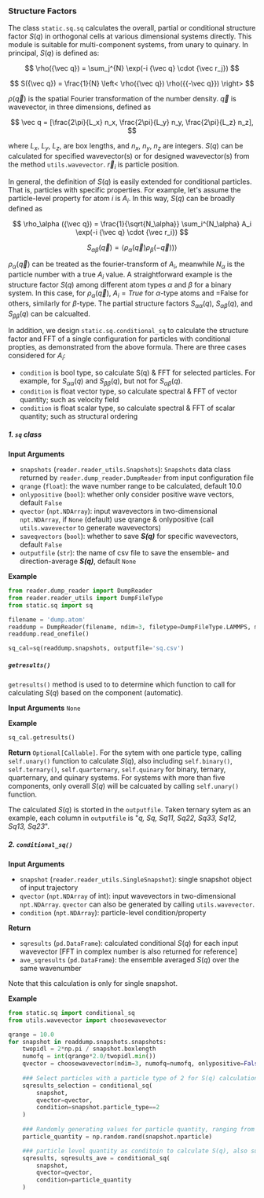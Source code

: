 ### Structure Factors

The class `static.sq.sq` calculates the overall, partial or conditional structure factor $S(q)$ in orthogonal cells at various dimensional systems directly. This module is suitable for multi-component systems, from unary to quinary. In principal, $S(q)$ is defined as:

$$
\rho({\vec q}) = \sum_j^{N} \exp(-i {\vec q} \cdot {\vec r_j})
$$

$$
S({\vec q}) = \frac{1}{N} \left< \rho({\vec q}) \rho({{-\vec q}}) \right>
$$

$\rho({\vec q})$ is the spatial Fourier transformation of the number density. $\vec q$ is wavevector, in three dimensions, defined as 

$$
\vec q = [\frac{2\pi}{L_x} n_x, \frac{2\pi}{L_y} n_y, \frac{2\pi}{L_z} n_z],
$$

where $L_x$, $L_y$, $L_z$, are box lengths, and $n_x$, $n_y$, $n_z$ are integers. $S(q)$ can be calculated for specified wavevector(s) or for designed wavevector(s) from the method `utils.wavevector`. $\vec r_i$ is particle position.

In general, the definition of $S(q)$ is easily extended for conditional particles. That is, particles with specific properties. For example, let's assume the particle-level property for atom $i$ is $A_i$.
In this way, $S(q)$ can be broadly defined as

$$
\rho_\alpha ({\vec q}) = \frac{1}{\sqrt{N_\alpha}} \sum_i^{N_\alpha} A_i \exp(-i {\vec q} \cdot {\vec r_i})
$$

$$
S_{\alpha\beta}({\vec q}) = \left< \rho_\alpha({\vec q}) \rho_\beta({-\vec q})) \right>
$$

$\rho_\alpha ({\vec q})$ can be treated as the fourier-transform of $A_i$, meanwhile $N_\alpha$ is the particle number with a true $A_i$ value. A straightforward example is the structure factor $S(q)$ among different atom types $\alpha$ and $\beta$ for a binary system. In this case, for $\rho_\alpha ({\vec q})$, $A_i = True$ for $\alpha$-type atoms and =False for others, similarly for $\beta$-type. The partial structure factors $S_{\alpha\alpha}(q)$, $S_{\alpha\beta}(q)$, and $S_{\beta\beta}(q)$ can be calcualted.

In addition, we design `static.sq.conditional_sq` to calculate the structure factor and FFT of a single configuration for particles with conditional propties, as demonstrated from the above formula. There are three cases considered for $A_i$:

- `condition` is bool type, so calculate S(q) & FFT for selected particles. For example, for $S_{\alpha\alpha}(q)$ and $S_{\beta\beta}(q)$, but not for $S_{\alpha\beta}(q)$.
- `condition` is float vector type, so calculate spectral & FFT of vector quantity; such as velocity field
- `condition` is float scalar type, so calculate spectral & FFT of scalar quantity; such as structural ordering


##### 1. `sq` class

**Input Arguments**
- `snapshots` (`reader.reader_utils.Snapshots`): `Snapshots` data class returned by `reader.dump_reader.DumpReader` from input configuration file
- `qrange` (`float`): the wave number range to be calculated, default 10.0
- `onlypositive` (`bool`): whether only consider positive wave vectors, default `False`
- `qvector` (`npt.NDArray`): input wavevectors in two-dimensional `npt.NDArray`, if `None` (default) use qrange & onlypositive (call `utils.wavevector` to generate wavevectors)
- `saveqvectors` (`bool`): whether to save ***S(q)*** for specific wavevectors, default `False`
- `outputfile` (`str`): the name of csv file to save the ensemble- and direction-average ***S(q)***, default `None`

**Example**

```python
from reader.dump_reader import DumpReader
from reader.reader_utils import DumpFileType
from static.sq import sq

filename = 'dump.atom'
readdump = DumpReader(filename, ndim=3, filetype=DumpFileType.LAMMPS, moltypes=None)
readdump.read_onefile()

sq_cal=sq(readdump.snapshots, outputfile='sq.csv')
```

##### `getresults()`
`getresults()` method is used to to determine which function to call for calculating $S(q)$ based on the component (automatic).

**Input Arguments**
`None`

**Example**
```python
sq_cal.getresults()
```

**Return**
`Optional[Callable]`. For the sytem with one particle type, calling `self.unary()` function to calculate $S(q)$, also including `self.binary()`, `self.ternary()`, `self.quarternary`, `self.quinary` for binary, ternary, quarternary, and quinary systems. For systems with more than five components, only overall $S(q)$ will be calcuated by calling `self.unary()` function.

The calculated $S(q)$ is storted in the `outputfile`. Taken ternary sytem as an example, each column in `outputfile` is "*q, Sq, Sq11, Sq22, Sq33, Sq12, Sq13, Sq23*".

##### 2. `conditional_sq()`

**Input Arguments**
- `snapshot` (`reader.reader_utils.SingleSnapshot`): single snapshot object of input trajectory
- `qvector` (`npt.NDArray` of int): input wavevectors in two-dimensional `npt.NDArray`. `qvector` can also be generated by calling `utils.wavevector`.
- `condition` (`npt.NDArray`): particle-level condition/property

**Return**
- `sqresults` (`pd.DataFrame`): calculated conditional $S(q)$ for each input wavevector [FFT in complex number is also returned for reference] 
- `ave_sqresults` (`pd.DataFrame`): the ensemble averaged $S(q)$ over the same wavenumber

Note that this calculation is only for single snapshot.

**Example**
```python
from static.sq import conditional_sq
from utils.wavevector import choosewavevector

qrange = 10.0
for snapshot in readdump.snapshots.snapshots:
    twopidl = 2*np.pi / snapshot.boxlength
    numofq = int(qrange*2.0/twopidl.min())
    qvector = choosewavevector(ndim=3, numofq=numofq, onlypositive=False)
    
    ### Select particles with a particle type of 2 for S(q) calculation
    sqresults_selection = conditional_sq(
        snapshot, 
        qvector=qvector,
        condition=snapshot.particle_type==2
    )
    
    ### Randomly generating values for particle quantity, ranging from 0 to 1
    particle_quantity = np.random.rand(snapshot.nparticle)

    ### particle level quantity as conditoin to calculate S(q), also support complex-number quantity
    sqresults, sqresults_ave = conditional_sq(
        snapshot, 
        qvector=qvector, 
        condition=particle_quantity
    )
```